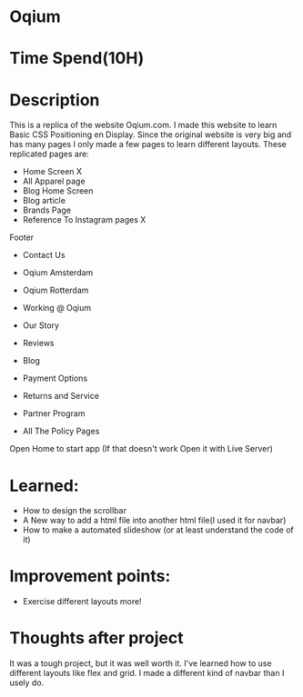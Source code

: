 # Oqium

# Time Spend(10H)

# Description

This is a replica of the website Oqium.com. I made this website to learn Basic CSS Positioning en Display.
Since the original website is very big and has many pages I only made a few pages to learn different layouts.
These replicated pages are:

- Home Screen X
- All Apparel page
- Blog Home Screen
- Blog article
- Brands Page
- Reference To Instagram pages X

Footer

- Contact Us
- Oqium Amsterdam
- Oqium Rotterdam
- Working @ Oqium
- Our Story
- Reviews
- Blog

- Payment Options
- Returns and Service
- Partner Program
- All The Policy Pages

Open Home to start app (If that doesn't work Open it with Live Server)

# Learned:

- How to design the scrollbar
- A New way to add a html file into another html file(I used it for navbar)
- How to make a automated slideshow (or at least understand the code of it)

# Improvement points:

- Exercise different layouts more!

# Thoughts after project

It was a tough project, but it was well worth it. I've learned how to use different layouts like flex and grid. I made a different kind of navbar than I usely do.
